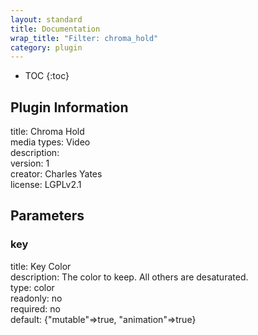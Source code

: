 ```yaml
---
layout: standard
title: Documentation
wrap_title: "Filter: chroma_hold"
category: plugin
---
```

* TOC
{:toc}

## Plugin Information

title: Chroma Hold  
media types:
Video  
description:   
version: 1  
creator: Charles Yates  
license: LGPLv2.1  

## Parameters

### key

title: Key Color    
description:
The color to keep. All others are desaturated.  
type: color  
readonly: no  
required: no  
default: {"mutable"=>true, "animation"=>true}  

